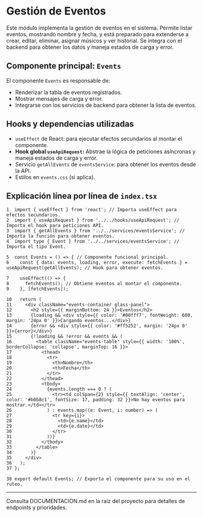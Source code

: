 # Gestión de Eventos

Este módulo implementa la gestión de eventos en el sistema. Permite listar eventos, mostrando nombre y fecha, y está preparado para extenderse a crear, editar, eliminar, asignar músicos y ver historial. Se integra con el backend para obtener los datos y maneja estados de carga y error.

## Componente principal: `Events`

El componente `Events` es responsable de:
- Renderizar la tabla de eventos registrados.
- Mostrar mensajes de carga y error.
- Integrarse con los servicios de backend para obtener la lista de eventos.

## Hooks y dependencias utilizadas
- `useEffect` de React: para ejecutar efectos secundarios al montar el componente.
- **Hook global `useApiRequest`:** Abstrae la lógica de peticiones asíncronas y maneja estados de carga y error.
- Servicio `getAllEvents` de `eventsService`: para obtener los eventos desde la API.
- Estilos en `events.css` (si aplica).

## Explicación línea por línea de `index.tsx`

```tsx
1  import { useEffect } from 'react'; // Importa useEffect para efectos secundarios.
2  import { useApiRequest } from '../../hooks/useApiRequest'; // Importa el hook para peticiones API.
3  import { getAllEvents } from '../../services/eventsService'; // Importa la función para obtener eventos.
4  import type { Event } from '../../services/eventsService'; // Importa el tipo Event.

5  const Events = () => { // Componente funcional principal.
6    const { data: events, loading, error, execute: fetchEvents } = useApiRequest(getAllEvents); // Hook para obtener eventos.

7    useEffect(() => {
8      fetchEvents(); // Obtiene eventos al montar el componente.
9    }, [fetchEvents]);

10   return (
11     <div className="events-container glass-panel">
12       <h2 style={{ marginBottom: 24 }}>Eventos</h2>
13       {loading && <div style={{ color: '#00fff7', fontWeight: 600, margin: '24px 0' }}>Cargando eventos...</div>}
14       {error && <div style={{ color: '#ff5252', margin: '24px 0' }}>{error}</div>}
15       {!loading && !error && events && (
16         <table className="events-table" style={{ width: '100%', borderCollapse: 'collapse', marginTop: 16 }}>
17           <thead>
18             <tr>
19               <th>Nombre</th>
20               <th>Fecha</th>
21             </tr>
22           </thead>
23           <tbody>
24             {events.length === 0 ? (
25               <tr><td colSpan={2} style={{ textAlign: 'center', color: '#b0b8c1', fontSize: 17, padding: 32 }}>No hay eventos para mostrar.</td></tr>
26             ) : events.map((e: Event, i: number) => (
27               <tr key={i}>
28                 <td>{e.name}</td>
29                 <td>{e.date}</td>
30               </tr>
31             ))}
32           </tbody>
33         </table>
34       )}
35     </div>
36   );
37 };

38 export default Events; // Exporta el componente para su uso en el ruteo.
```

---

Consulta DOCUMENTACION.md en la raíz del proyecto para detalles de endpoints y prioridades. 